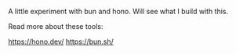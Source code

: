A little experiment with bun and hono. Will see what I build with this.

Read more about these tools:

https://hono.dev/
https://bun.sh/
